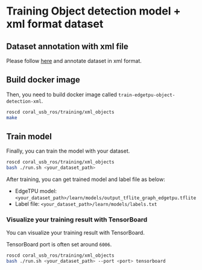 # Training Object detection model + xml format dataset

## Dataset annotation with xml file

Please follow [here](https://github.com/himlen1990/multiple-grasping-pose-learning) and annotate dataset in xml format.

## Build docker image

Then, you need to build docker image called `train-edgetpu-object-detection-xml`.

```bash
roscd coral_usb_ros/training/xml_objects
make
```

## Train model

Finally, you can train the model with your dataset.

```bash
roscd coral_usb_ros/training/xml_objects
bash ./run.sh <your_dataset_path>
```

After training, you can get trained model and label file as below:

- EdgeTPU model: `<your_dataset_path>/learn/models/output_tflite_graph_edgetpu.tflite`
- Label file: `<your_dataset_path>/learn/models/labels.txt`

### Visualize your training result with TensorBoard

You can visualize your training result with TensorBoard.

TensorBoard port is often set around `6006`.

```bash
roscd coral_usb_ros/training/xml_objects
bash ./run.sh <your_dataset_path> --port <port> tensorboard
```

